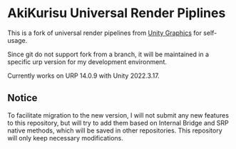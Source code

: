 # AkiKurisu Universal Render Piplines

This is a fork of universal render pipelines from [Unity Graphics](https://github.com/Unity-Technologies/Graphics) for self-usage.

Since git do not support fork from a branch, it will be maintained in a specific urp version for my development environment.

Currently works on URP 14.0.9 with Unity 2022.3.17.

## Notice

To facilitate migration to the new version, I will not submit any new features to this repository, but will try to add them based on Internal Bridge and SRP native methods, which will be saved in other repositories. This repository will only keep necessary modifications.